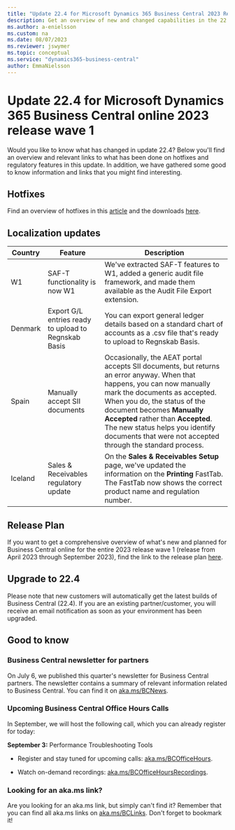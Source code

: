 ```yaml
---
title: "Update 22.4 for Microsoft Dynamics 365 Business Central 2023 Release Wave 1"
description: Get an overview of new and changed capabilities in the 22.4 update of Business Central online, which is part of 2023 release wave 1.
ms.author: a-enielsson
ms.custom: na
ms.date: 08/07/2023
ms.reviewer: jswymer
ms.topic: conceptual
ms.service: "dynamics365-business-central"
author: EmmaNielsson
---
```


# Update 22.4 for Microsoft Dynamics 365 Business Central online 2023 release wave 1

Would you like to know what has changed in update 22.4? Below you'll find an overview and relevant links to what has been done on hotfixes and regulatory features in this update. In addition, we have gathered some good to know information and links that you might find interesting.

## Hotfixes

Find an overview of hotfixes in this [article](https://support.microsoft.com/help/5029765) and the downloads [here](https://aka.ms/BCDownload).

## Localization updates

| Country| Feature  |Description|
|-------------|--------------|--------------|
| W1 | SAF-T functionality is now W1 | We've extracted SAF-T features to W1, added a generic audit file framework, and made them available as the Audit File Export extension. |
| Denmark | Export G/L entries ready to upload to Regnskab Basis |You can export general ledger details based on a standard chart of accounts as a .csv file that's ready to upload to Regnskab Basis.  |
| Spain  | Manually accept SII documents | Occasionally, the AEAT portal accepts SII documents, but returns an error anyway. When that happens, you can now manually mark the documents as accepted. When you do, the status of the document becomes **Manually Accepted** rather than **Accepted**. The new status helps you identify documents that were not accepted through the standard process.  |
| Iceland | Sales & Receivables regulatory update | On the **Sales & Receivables Setup** page, we've updated the information on the **Printing** FastTab. The FastTab now shows the correct product name and regulation number. |

## Release Plan

If you want to get a comprehensive overview of what's new and planned for Business Central online for the entire 2023 release wave 1 (release from April 2023 through September 2023), find the link to the release plan [here](https://aka.ms/BCReleasePlan).

## Upgrade to 22.4

Please note that new customers will automatically get the latest builds of Business Central (22.4). If you are an existing partner/customer, you will receive an email notification as soon as your environment has been upgraded.

## Good to know

### Business Central newsletter for partners

On July 6, we published this quarter's newsletter for Business Central partners. The newsletter contains a summary of relevant information related to Business Central. You can find it on [aka.ms/BCNews](https://aka.ms/BCNews).

### Upcoming Business Central Office Hours Calls

In September, we will host the following call, which you can already register for today:

**September 3:** Performance Troubleshooting Tools

- Register and stay tuned for upcoming calls: [aka.ms/BCOfficeHours](https://aka.ms/BCOfficeHours).

- Watch on-demand recordings: [aka.ms/BCOfficeHoursRecordings](https://aka.ms/BCOfficeHoursRecordings). 

### Looking for an aka.ms link?

Are you looking for an aka.ms link, but simply can't find it? Remember that you can find all aka.ms links on [aka.ms/BCLinks](https://aka.ms/BCLinks). Don't forget to bookmark it!
